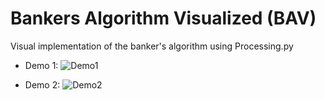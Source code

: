 # Bankers Algorithm Visualized (BAV)
Visual implementation of the banker's algorithm using Processing.py

- Demo 1:
![Demo1](https://media.giphy.com/media/dWmQrEvhp2MsXQ0pLd/giphy.gif)

- Demo 2:
![Demo2](https://media.giphy.com/media/hQbyikhHhaMixx1x1n/giphy.gif)
